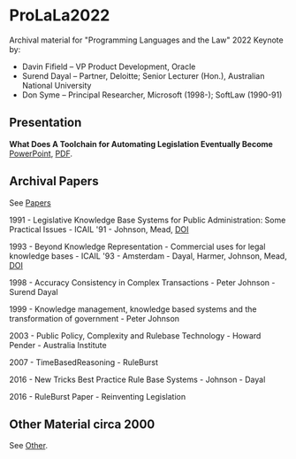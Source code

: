 # ProLaLa2022

Archival material for "Programming Languages and the Law" 2022 Keynote by:

* Davin Fifield – VP Product Development, Oracle
* Surend Dayal – Partner, Deloitte; Senior Lecturer (Hon.), Australian National University
* Don Syme – Principal Researcher, Microsoft (1998-); SoftLaw (1990-91)

## Presentation

**What Does A Toolchain for Automating Legislation Eventually Become** [PowerPoint](https://github.com/dsyme/ProLaLa2022/blob/main/What%20Does%20A%20Toolchain%20for%20Automating%20Legislation%20Eventually%20Become.pptx), [PDF](What%20Does%20A%20Toolchain%20for%20Automating%20Legislation%20Eventually%20Become.pdf).

## Archival Papers

See [Papers](Papers/)

1991 - Legislative Knowledge Base Systems for Public Administration: Some Practical Issues - ICAIL '91 - Johnson, Mead, [DOI](https://dl.acm.org/doi/10.1145/112646.112660)

1993 - Beyond Knowledge Representation - Commercial uses for legal knowledge bases - ICAIL '93 - Amsterdam - Dayal, Harmer, Johnson, Mead, [DOI](https://dl.acm.org/doi/10.1145/158976.158997)

1998 - Accuracy Consistency in Complex Transactions - Peter Johnson - Surend Dayal

1999 - Knowledge management, knowledge based systems and the transformation of government - Peter Johnson

2003 - Public Policy, Complexity and Rulebase Technology - Howard Pender - Australia Institute

2007 - TimeBasedReasoning - RuleBurst

2016 - New Tricks Best Practice Rule Base Systems - Johnson - Dayal

2016 - RuleBurst Paper - Reinventing Legislation

## Other Material circa 2000

See [Other](Other/).

